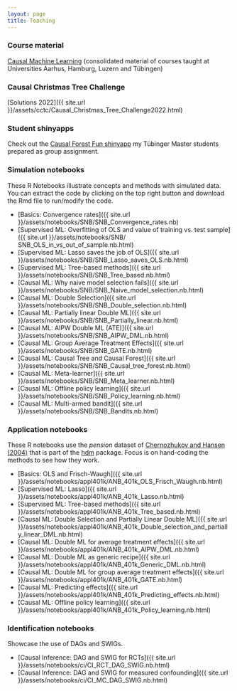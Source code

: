 ```yaml
---
layout: page
title: Teaching
---
```


### Course material

[Causal Machine Learning](https://github.com/MCKnaus/causalML-teaching) (consolidated material of courses taught at Universities Aarhus, Hamburg, Luzern and Tübingen)

### Causal Christmas Tree Challenge

[Solutions 2022]({{ site.url }}/assets/cctc/Causal_Christmas_Tree_Challenge2022.html)

### Student shinyapps

Check out the [Causal Forest Fun shinyapp](https://marenbmg.shinyapps.io/causalForest/) my Tübinger Master students prepared as group assignment.


### Simulation notebooks

These R Notebooks illustrate concepts and methods with simulated data. You can extract the code by clicking on the top right button and download the Rmd file to run/modify the code.

- [Basics: Convergence rates]({{ site.url }}/assets/notebooks/SNB/SNB_Convergence_rates.nb)
- [Supervised ML: Overfitting of OLS and value of training vs. test sample]({{ site.url }}/assets/notebooks/SNB/
SNB_OLS_in_vs_out_of_sample.nb.html)
- [Supervised ML: Lasso saves the job of OLS]({{ site.url }}/assets/notebooks/SNB/SNB_Lasso_saves_OLS.nb.html)
- [Supervised ML: Tree-based methods]({{ site.url }}/assets/notebooks/SNB/SNB_Tree_based.nb.html)
- [Causal ML: Why naive model selection fails]({{ site.url }}/assets/notebooks/SNB/SNB_Naive_model_selection.nb.html)
- [Causal ML: Double Selection]({{ site.url }}/assets/notebooks/SNB/SNB_Double_selection.nb.html)
- [Causal ML: Partially linear Double ML]({{ site.url }}/assets/notebooks/SNB/SNB_Partially_linear.nb.html)
- [Causal ML: AIPW Double ML (ATE)]({{ site.url }}/assets/notebooks/SNB/SNB_AIPW_DML.nb.html)
- [Causal ML: Group Average Treatment Effects]({{ site.url }}/assets/notebooks/SNB/SNB_GATE.nb.html)
- [Causal ML: Causal Tree and Causal Forest]({{ site.url }}/assets/notebooks/SNB/SNB_Causal_tree_forest.nb.html)
- [Causal ML: Meta-learner]({{ site.url }}/assets/notebooks/SNB/SNB_Meta_learner.nb.html)
- [Causal ML: Offline policy learning]({{ site.url }}/assets/notebooks/SNB/SNB_Policy_learning.nb.html)
- [Causal ML: Multi-armed bandit]({{ site.url }}/assets/notebooks/SNB/SNB_Bandits.nb.html)


### Application notebooks 

These R notebooks use the *pension* dataset of [Chernozhukov and Hansen (2004)](https://doi.org/10.1162/0034653041811734) that is part of the [hdm](https://cran.r-project.org/web/packages/hdm/index.html) package. Focus is on hand-coding the methods to see how they work.

- [Basics: OLS and Frisch-Waugh]({{ site.url }}/assets/notebooks/appl401k/ANB_401k_OLS_Frisch_Waugh.nb.html)
- [Supervised ML: Lasso]({{ site.url }}/assets/notebooks/appl401k/ANB_401k_Lasso.nb.html)
- [Supervised ML: Tree-based methods]({{ site.url }}/assets/notebooks/appl401k/ANB_401k_Tree_based.nb.html)
- [Causal ML: Double Selection and Partially Linear Double ML]({{ site.url }}/assets/notebooks/appl401k/ANB_401k_Double_selection_and_partially_linear_DML.nb.html)
- [Causal ML: Double ML for average treatment effects]({{ site.url }}/assets/notebooks/appl401k/ANB_401k_AIPW_DML.nb.html)
- [Causal ML: Double ML as generic recipe]({{ site.url }}/assets/notebooks/appl401k/ANB_401k_Generic_DML.nb.html)
- [Causal ML: Double ML for group average treatment effects]({{ site.url }}/assets/notebooks/appl401k/ANB_401k_GATE.nb.html)
- [Causal ML: Predicting effects]({{ site.url }}/assets/notebooks/appl401k/ANB_401k_Predicting_effects.nb.html)
- [Causal ML: Offline policy learning]({{ site.url }}/assets/notebooks/appl401k/ANB_401k_Policy_learning.nb.html)


### Identification notebooks

Showcase the use of DAGs and SWIGs.

- [Causal Inference: DAG and SWIG for RCTs]({{ site.url }}/assets/notebooks/ci/CI_RCT_DAG_SWIG.nb.html)
- [Causal Inference: DAG and SWIG for measured confounding]({{ site.url }}/assets/notebooks/ci/CI_MC_DAG_SWIG.nb.html)
